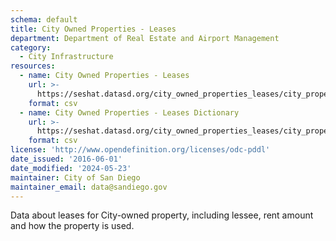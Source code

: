 ```yaml
---
schema: default
title: City Owned Properties - Leases
department: Department of Real Estate and Airport Management
category:
  - City Infrastructure
resources:
  - name: City Owned Properties - Leases
    url: >-
      https://seshat.datasd.org/city_owned_properties_leases/city_property_leases_datasd.csv
    format: csv
  - name: City Owned Properties - Leases Dictionary
    url: >-
      https://seshat.datasd.org/city_owned_properties_leases/city_property_leases_dictionary_datasd.csv
    format: csv
license: 'http://www.opendefinition.org/licenses/odc-pddl'
date_issued: '2016-06-01'
date_modified: '2024-05-23'
maintainer: City of San Diego
maintainer_email: data@sandiego.gov
---
```

Data about leases for City-owned property, including lessee,
rent amount and how the property is used.
